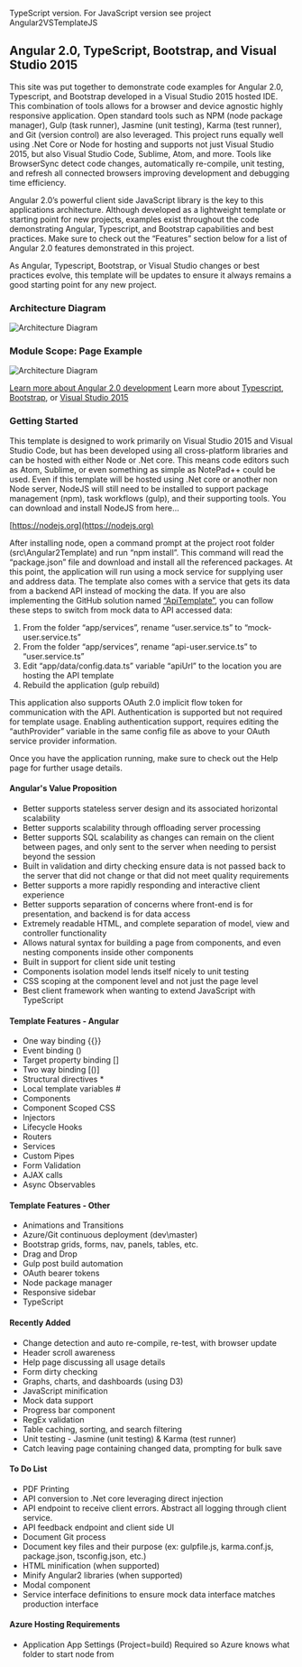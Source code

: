 TypeScript version. For JavaScript version see project Angular2VSTemplateJS

## Angular 2.0, TypeScript, Bootstrap, and Visual Studio 2015

This site was put together to demonstrate code examples for Angular 2.0, Typescript, and Bootstrap developed in a Visual Studio 2015 hosted IDE. This combination of tools allows for a browser and device agnostic highly responsive application. Open standard tools such as NPM (node package manager), Gulp (task runner), Jasmine (unit testing), Karma (test runner), and Git (version control) are also leveraged. This project runs equally well using .Net Core or Node for hosting and supports not just Visual Studio 2015, but also Visual Studio Code, Sublime, Atom, and more. Tools like BrowserSync detect code changes, automatically re-compile, unit testing, and refresh all connected browsers improving development and debugging time efficiency.

Angular 2.0’s powerful client side JavaScript library is the key to this applications architecture. Although developed as a lightweight template or starting point for new projects, examples exist throughout the code demonstrating Angular, Typescript, and Bootstrap capabilities and best practices. Make sure to check out the “Features” section below for a list of Angular 2.0 features demonstrated in this project.

As Angular, Typescript, Bootstrap, or Visual Studio changes or best practices evolve, this template will be updates to ensure it always remains a good starting point for any new project.

### Architecture Diagram
![Architecture Diagram](https://github.com/PaulGilchrist/Angular2VSTemplate/blob/master/src/Angular2Template/wwwroot/img/architecture-diagram.png)

### Module Scope: Page Example
![Architecture Diagram](https://github.com/PaulGilchrist/Angular2VSTemplate/blob/master/src/Angular2Template/wwwroot/img/module-scope.png)

[Learn more about Angular 2.0 development](https://angular.io/)
Learn more about [Typescript](http://www.typescriptlang.org/), [Bootstrap](http://getbootstrap.com/), or [Visual Studio 2015](https://www.visualstudio.com/en-us/visual-studio-homepage-vs.aspx)

### Getting Started
This template is designed to work primarily on Visual Studio 2015 and Visual Studio Code, but has been developed using all cross-platform libraries and can be hosted with either Node or .Net core.  This means code editors such as Atom, Sublime, or even something as simple as NotePad++ could be used.  Even if this template will be hosted using .Net core or another non Node server, NodeJS will still need to be installed to support package management (npm), task workflows (gulp), and their supporting tools.  You can download and install NodeJS from here…

[https://nodejs.org](https://nodejs.org)

After installing node, open a command prompt at the project root folder (src\Angular2Template) and run “npm install”.  This command will read the “package.json” file and download and install all the referenced packages. At this point, the application will run using a mock service for supplying user and address data.  The template also comes with a service that gets its data from a backend API instead of mocking the data.  If you are also implementing the GitHub solution named <a href="https://github.com/PaulGilchrist/ApiTemplate">“ApiTemplate”</a>, you can follow these steps to switch from mock data to API accessed data:

1. From the folder “app/services”, rename “user.service.ts” to “mock-user.service.ts”
2. From the folder “app/services”, rename “api-user.service.ts” to “user.service.ts”
3. Edit “app/data/config.data.ts” variable “apiUrl” to the location you are hosting the API template
4. Rebuild the application (gulp rebuild)

This application also supports OAuth 2.0 implicit flow token for communication with the API.  Authentication is supported but not required for template usage.  Enabling authentication support, requires editing the “authProvider” variable in the same config file as above to your OAuth service provider information.

Once you have the application running, make sure to check out the Help page for further usage details.

#### Angular's Value Proposition
* Better supports stateless server design and its associated horizontal scalability
* Better supports scalability through offloading server processing
* Better supports SQL scalability as changes can remain on the client between pages, and only sent to the server when needing to persist beyond the session
* Built in validation and dirty checking ensure data is not passed back to the server that did not change or that did not meet quality requirements
* Better supports a more rapidly responding and interactive client experience
* Better supports separation of concerns where front-end is for presentation, and backend is for data access
* Extremely readable HTML, and complete separation of model, view and controller functionality
* Allows natural syntax for building a page from components, and even nesting components inside other components
* Built in support for client side unit testing
* Components isolation model lends itself nicely to unit testing
* CSS scoping at the component level and not just the page level
* Best client framework when wanting to extend JavaScript with TypeScript

#### Template Features - Angular
* One way binding {{}}
* Event binding ()
* Target property binding []
* Two way binding [()]
* Structural directives *
* Local template variables #
* Components
* Component Scoped CSS
* Injectors
* Lifecycle Hooks
* Routers
* Services
* Custom Pipes
* Form Validation
* AJAX calls
* Async Observables

#### Template Features - Other
* Animations and Transitions
* Azure/Git continuous deployment (dev\master)
* Bootstrap grids, forms, nav, panels, tables, etc.
* Drag and Drop
* Gulp post build automation
* OAuth bearer tokens
* Node package manager
* Responsive sidebar
* TypeScript

#### Recently Added
* Change detection and auto re-compile, re-test, with browser update
* Header scroll awareness
* Help page discussing all usage details
* Form dirty checking
* Graphs, charts, and dashboards (using D3)
* JavaScript minification
* Mock data support
* Progress bar component
* RegEx validation
* Table caching, sorting, and search filtering
* Unit testing - Jasmine (unit testing) & Karma (test runner)
* Catch leaving page containing changed data, prompting for bulk save

#### To Do List
* PDF Printing
* API conversion to .Net core leveraging direct injection
* API endpoint to receive client errors.  Abstract all logging through client service.
* API feedback endpoint and client side UI
* Document Git process
* Document key files and their purpose (ex: gulpfile.js, karma.conf.js, package.json, tsconfig.json, etc.)
* HTML minification (when supported)
* Minify Angular2 libraries (when supported)
* Modal component
* Service interface definitions to ensure mock data interface matches production interface

#### Azure Hosting Requirements
* Application App Settings (Project=build)
    Required so Azure knows what folder to start node from